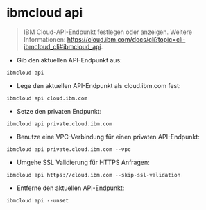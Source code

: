 # ibmcloud api

> IBM Cloud-API-Endpunkt festlegen oder anzeigen.
> Weitere Informationen: <https://cloud.ibm.com/docs/cli?topic=cli-ibmcloud_cli#ibmcloud_api>.

- Gib den aktuellen API-Endpunkt aus:

`ibmcloud api`

- Lege den aktuellen API-Endpunkt als cloud.ibm.com fest:

`ibmcloud api cloud.ibm.com`

- Setze den privaten Endpunkt:

`ibmcloud api private.cloud.ibm.com`

- Benutze eine VPC-Verbindung für einen privaten API-Endpunkt:

`ibmcloud api private.cloud.ibm.com --vpc`

- Umgehe SSL Validierung für HTTPS Anfragen:

`ibmcloud api https://cloud.ibm.com --skip-ssl-validation`

- Entferne den aktuellen API-Endpunkt:

`ibmcloud api --unset`
